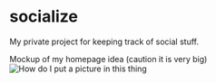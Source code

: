 # socialize
My private project for keeping track of social stuff.

Mockup of my homepage idea (caution it is very big)
![How do I put a picture in this thing](https://trello-attachments.s3.amazonaws.com/5a20577589b5595c5890a607/5a941dada3d69bed9088e171/4854ef5a061166cd3d6570f4416d4e28/New_Project_1.jpg)
